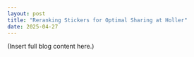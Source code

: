 ```yaml
---
layout: post
title: "Reranking Stickers for Optimal Sharing at Holler"
date: 2025-04-27
---
```


(Insert full blog content here.)
